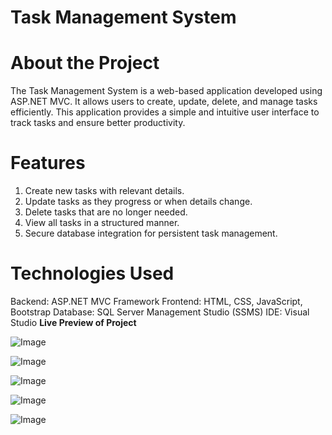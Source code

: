 # Task Management System

# About the Project
The Task Management System is a web-based application developed using ASP.NET MVC. It allows users to create, update, delete, and manage tasks efficiently. This application provides a simple and intuitive user interface to track tasks and ensure better productivity.

# Features
1) Create new tasks with relevant details.
2) Update tasks as they progress or when details change.
3) Delete tasks that are no longer needed.
4) View all tasks in a structured manner.
5) Secure database integration for persistent task management.
   
# Technologies Used
 Backend: ASP.NET MVC Framework
 Frontend: HTML, CSS, JavaScript, Bootstrap
 Database: SQL Server Management Studio (SSMS)
 IDE: Visual Studio
**Live Preview of Project**

![Image](https://github.com/user-attachments/assets/37645337-b910-4e5e-8e50-deb20ba0fcaf)

![Image](https://github.com/user-attachments/assets/3d94003e-07a9-4560-a823-21c6e56ffdfa)

![Image](https://github.com/user-attachments/assets/affb3736-3f06-401f-9252-36e6e27ff0ad)

![Image](https://github.com/user-attachments/assets/4f16b0f8-be4f-4de5-ad97-c60b6022d71a)

![Image](https://github.com/user-attachments/assets/acccc096-69eb-45a2-be3b-196fabc85cf3)
